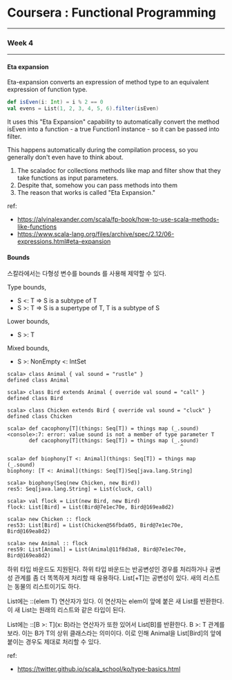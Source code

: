 # Coursera : Functional Programming

---
### Week 4
---

#### Eta expansion
Eta-expansion converts an expression of method type to an equivalent expression of function type.

```scala
def isEven(i: Int) = i % 2 == 0
val evens = List(1, 2, 3, 4, 5, 6).filter(isEven)
```

It uses this "Eta Expansion" capability to automatically convert the method isEven into a function - a true Function1 instance - so it can be passed into filter.

This happens automatically during the compilation process, so you generally don't even have to think about.

1. The scaladoc for collections methods like map and filter show that they take functions as input parameters.
2. Despite that, somehow you can pass methods into them
3. The reason that works is called "Eta Expansion."

ref:
- https://alvinalexander.com/scala/fp-book/how-to-use-scala-methods-like-functions
- https://www.scala-lang.org/files/archive/spec/2.12/06-expressions.html#eta-expansion

#### Bounds
스칼라에서는 다형성 변수를 bounds 를 사용해 제약할 수 있다.

Type bounds, 
- S <: T => S is a subtype of T
- S >: T => S is a supertype of T, T is a subtype of S

Lower bounds,
- S >: T

Mixed bounds,
- S >: NonEmpty <: IntSet

```
scala> class Animal { val sound = "rustle" }
defined class Animal

scala> class Bird extends Animal { override val sound = "call" }
defined class Bird

scala> class Chicken extends Bird { override val sound = "cluck" }
defined class Chicken

scala> def cacophony[T](things: Seq[T]) = things map (_.sound)
<console>:7: error: value sound is not a member of type parameter T
       def cacophony[T](things: Seq[T]) = things map (_.sound)
                                                        ^

scala> def biophony[T <: Animal](things: Seq[T]) = things map (_.sound)
biophony: [T <: Animal](things: Seq[T])Seq[java.lang.String]

scala> biophony(Seq(new Chicken, new Bird))
res5: Seq[java.lang.String] = List(cluck, call)

scala> val flock = List(new Bird, new Bird)
flock: List[Bird] = List(Bird@7e1ec70e, Bird@169ea8d2)

scala> new Chicken :: flock
res53: List[Bird] = List(Chicken@56fbda05, Bird@7e1ec70e, Bird@169ea8d2)

scala> new Animal :: flock
res59: List[Animal] = List(Animal@11f8d3a8, Bird@7e1ec70e, Bird@169ea8d2)
```

하위 타입 바운드도 지원된다. 하위 타입 바운드는 반공변성인 경우를 처리하거나 공변성 관계를 좀 더 똑똑하게 처리할 때 유용하다. List[+T]는 공변성이 있다. 새의 리스트는 동물의 리스트이기도 하다.

List에는 ::(elem T) 연산자가 있다. 이 연산자는 elem이 앞에 붙은 새 List를 반환한다. 이 새 List는 원래의 리스트와 같은 타입이 된다.

List에는 ::[B >: T](x: B)라는 연산자가 또한 있어서 List[B]를 반환한다. B >: T 관계를 보라. 이는 B가 T의 상위 클래스라는 의미이다. 이로 인해 Animal을 List[Bird]의 앞에 붙이는 경우도 제대로 처리할 수 있다.

ref:
- https://twitter.github.io/scala_school/ko/type-basics.html
